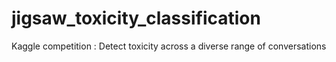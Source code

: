 # jigsaw_toxicity_classification
Kaggle competition : Detect toxicity across a diverse range of conversations
